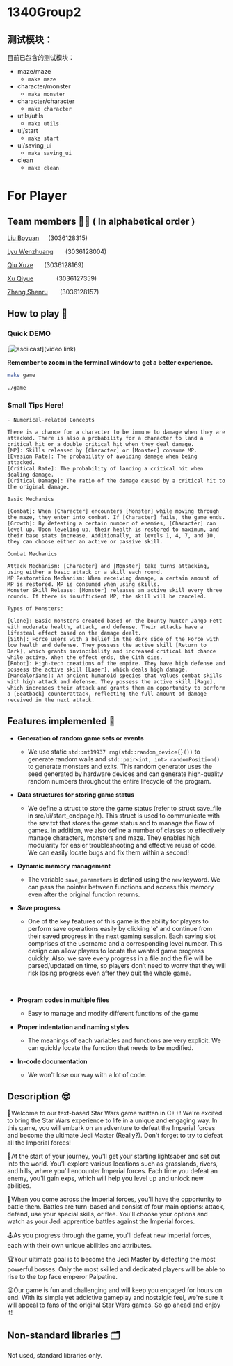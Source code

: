 # 1340Group2
## 测试模块：

目前已包含的测试模块：
- maze/maze
  - `make maze`
- character/monster
  - `make monster`
- character/character
  - `make character`
- utils/utils
  - `make utils`
- ui/start
  - `make start`
- ui/saving_ui
  - `make saving_ui`
- clean
  - `make clean`

# For Player
## Team members 🧑‍💻 ( In alphabetical order )
[Liu Boyuan]()&ensp;&ensp;&ensp;(3036128315)

[Lyu Wenzhuang]()&ensp;&ensp;&ensp;&ensp;(3036128004)

[Qiu Xuze]()&ensp;&ensp;&ensp; (3036128169)

[Xu Qiyue]()&ensp;&ensp;&ensp;&ensp;&ensp;&ensp;&ensp; (3036127359)

[Zhang Shenru]()&ensp;&ensp;&ensp;&ensp;(3036128157)

## How to play 🤗
### Quick DEMO
[![asciicast]()](video link)

**Remember to zoom in the terminal window to get a better experience.**
```bash
make game
```
```bash
./game
```
### Small Tips Here!
    - Numerical-related Concepts

    There is a chance for a character to be immune to damage when they are attacked. There is also a probability for a character to land a critical hit or a double critical hit when they deal damage.
    [MP]: Skills released by [Character] or [Monster] consume MP.
    [Evasion Rate]: The probability of avoiding damage when being attacked.
    [Critical Rate]: The probability of landing a critical hit when dealing damage.
    [Critical Damage]: The ratio of the damage caused by a critical hit to the original damage.

    Basic Mechanics

    [Combat]: When [Character] encounters [Monster] while moving through the maze, they enter into combat. If [Character] fails, the game ends.
    [Growth]: By defeating a certain number of enemies, [Character] can level up. Upon leveling up, their health is restored to maximum, and their base stats increase. Additionally, at levels 1, 4, 7, and 10, they can choose either an active or passive skill.

    Combat Mechanics

    Attack Mechanism: [Character] and [Monster] take turns attacking, using either a basic attack or a skill each round.
    MP Restoration Mechanism: When receiving damage, a certain amount of MP is restored. MP is consumed when using skills.
    Monster Skill Release: [Monster] releases an active skill every three rounds. If there is insufficient MP, the skill will be canceled.

    Types of Monsters:

    [Clone]: Basic monsters created based on the bounty hunter Jango Fett with moderate health, attack, and defense. Their attacks have a lifesteal effect based on the damage dealt.
    [Sith]: Force users with a belief in the dark side of the Force with low health and defense. They possess the active skill [Return to Dark], which grants invincibility and increased critical hit chance while active. When the effect ends, the Cith dies.
    [Robot]: High-tech creations of the empire. They have high defense and possess the active skill [Laser], which deals high damage.
    [Mandalorians]: An ancient humanoid species that values combat skills with high attack and defense. They possess the active skill [Rage], which increases their attack and grants them an opportunity to perform a [Beatback] counterattack, reflecting the full amount of damage received in the next attack.


## Features implemented 🚀
- **Generation of random game sets or events**

    - We use static `std::mt19937 rng(std::random_device{}())` to generate random walls and `std::pair<int, int> randomPosition()` to generate monsters and exits. This random generator uses the seed generated by hardware devices and can generate high-quality random numbers throughout the entire lifecycle of the program.
⁣⁣⁣⁣
- **Data structures for storing game status**

    - We define a struct to store the game status (refer to struct save_file in src/ui/start_endpage.h). This struct is used to communicate with the sav.txt that stores the game status and to manage the flow of games. In addition, we also define a number of classes to effectively manage characters, monsters and maze. They enables high modularity for easier troubleshooting and effective reuse of code. We can easily locate bugs and fix them within a second!
⁣⁣⁣⁣
- **Dynamic memory management**

    - The variable `save_parameters` is defined using the `new` keyword. We can pass the pointer between functions and access this memory even after the original function returns.
⁣⁣⁣⁣
- **Save progress**

    - One of the key features of this game is the ability for players to perform save operations easily by clicking 'e' and continue from their saved progress in the next gaming session.
    Each saving slot comprises of the username and a corresponding level number. This design can allow players to locate the wanted game progress quickly.
    Also, we save every progress in a file and the file will be parsed/updated on time, so players don’t need to worry that they will risk losing progress even after they quit the whole game.

⁣⁣⁣⁣
- **Program codes in multiple files**

    - Easy to manage and modify different functions of the game
⁣⁣⁣⁣
- **Proper indentation and naming styles**

    - The meanings of each variables and functions are very explicit. We can quickly locate the function that needs to be modified.
⁣⁣⁣⁣
- **In-code documentation**

    - We won't lose our way with a lot of code.


## Description 😎
💎Welcome to our text-based Star Wars game written in C++! We're excited to bring the Star Wars experience to life in a unique and engaging way. In this game, you will embark on an adventure to defeat the Imperial forces and become the ultimate Jedi Master (Really?). Don't forget to try to defeat all the Imperial forces!

🎢At the start of your journey, you'll get your starting lightsaber and set out into the world. You'll explore various locations such as grasslands, rivers, and hills, where you'll encounter Imperial forces. Each time you defeat an enemy, you'll gain exps, which will help you level up and unlock new abilities.

👾When you come across the Imperial forces, you'll have the opportunity to battle them. Battles are turn-based and consist of four main options: attack, defend, use your special skills, or flee. You'll choose your options and watch as your Jedi apprentice battles against the Imperial forces.

🕹️As you progress through the game, you'll defeat new Imperial forces, each with their own unique abilities and attributes.

🏆Your ultimate goal is to become the Jedi Master by defeating the most powerful bosses. Only the most skilled and dedicated players will be able to rise to the top face emperor Palpatine.

😜Our game is fun and challenging and will keep you engaged for hours on end. With its simple yet addictive gameplay and nostalgic feel, we're sure it will appeal to fans of the original Star Wars games. So go ahead and enjoy it!

## Non-standard libraries 🗂️
Not used, standard libraries only.

